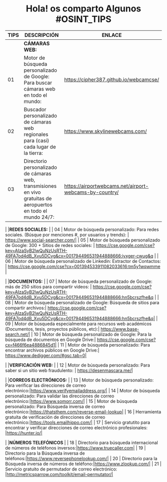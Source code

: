 
<div id="badges"align="center">
<h1>
  Hola! os comparto Algunos #OSINT_TIPS
   </h1>
</div>

| TIPS  | DESCRIPCIÓN | ENLACE |
| ------------- | ------------- |------------- |
| |**CÁMARAS WEB:** |
| 01 | Motor de búsqueda personalizado de Google: Para buscar cámaras web en todo el mundo: | https://cipher387.github.io/webcamcse/  |
| 02 | Buscador personalizado de cámaras web regionales para (casi) cada lugar de la tierra: | https://www.skylinewebcams.com/ | 
| 03 | Directorio personalizado de cámaras web, transmisiones en vivo gratuitas de aeropuertos en todo el mundo 24/7:| https://airportwebcams.net/airport-webcams-by-country/ | 

| |**REDES SOCIALES:** |
| 04 | Motor de búsqueda personalizado: Para redes sociales. (Búsque por menciones #, por usuarios y trends): | https://www.social-searcher.com/| 
| 05 | Motor de búsqueda personalizado de Google: 300 + Sitios de redes sociales: | https://cse.google.com/cse?key=AIzaSyB2lwQuNzUsRTH-49FA7od4dB_Xvu5DCvg&cx=001794496531944888666:iyxger-cwug&q | 
| 06 | Motor de búsqueda personalizado de Linkedin: Extractor de Contactos: | https://cse.google.com/cse?cx=001394533911082033616:tm5y1wqwmme | 

| |**DOCUMENTOS:** |
| 07 | Motor de búsqueda personalizado de Google: más de 250 sitios para compartir videos: | https://cse.google.com/cse?key=AIzaSyB2lwQuNzUsRTH-49FA7od4dB_Xvu5DCvg&cx=001794496531944888666:hn5bcrszfhe&q | 
| 08 | Motor de búsqueda personalizado de Google: Búsqueda de sitios para compartir archivos:| https://cse.google.com/cse?key=AIzaSyB2lwQuNzUsRTH-49FA7od4dB_Xvu5DCvg&cx=001794496531944888666:hn5bcrszfhe&q| 
| 09 | Motor de búsqueda especialmente para recursos web académicos (Documentos, tesis, proyectos públicos, etc):| https://www.base-search.net/| 
| 10 | Motor de búsqueda personalizado de Google: Para la búsqueda de documentos en Google Drive:| https://cse.google.com/cse?cx=f466f6ea4886845d1| 
| 11 | Motor de búsqueda personalizado: Para encontrar archivos públicos en Google Drive:| https://www.dedigger.com/#gsc.tab=0| 

| |**VERIFICACIÓN WEB:** |
| 12 | Motor de búsqueda personalizado: Para saber si un sitio web fraudulento: | https://desenmascara.me/|

| |**CORREOS ELECTRÓNICOS:** |
| 13 | Motor de búsqueda personalizado: Para verificar las direcciones de correo electrónico:|https://www.verifyemailaddress.org/|
| 14 | Motor de búsqueda personalizado: Para validar las direcciones de correo electrónico:|https://www.somorr.com/|
| 15 | Motor de búsqueda personalizado: Para Búsqueda inversa de correo electrónico:|https://thatsthem.com/reverse-email-lookup|
| 16 | Herramienta gratuita de verificación de direcciones de correo electrónico:|https://tools.emailhippo.com/|
| 17 | Servicio gratutito para encontrar y verificar direcciones de correo electrónico profesionales: |https://hunter.io/|

| |**NÚMEROS TELEFÓNICOS** |
| 18 | Directorio para búsqueda internacional de números de teléfonos inversos:|https://www.truecaller.com|
| 19 | Directorio para la Búsqueda inversa de teléfonos:|https://www.reversephonelookup.com/|
| 20 | Directorio para la Búsqueda inversa de números de teléfono:|https://www.zlookup.com/|
| 21 | Servicio gratuito de permutador de correo electrónico: |http://metricsparrow.com/toolkit/email-permutator/|

